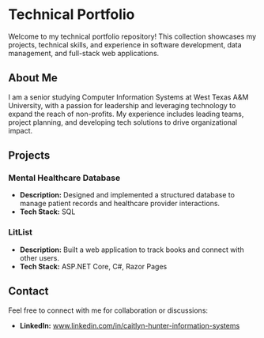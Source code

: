 # Technical Portfolio

Welcome to my technical portfolio repository! This collection showcases my projects, technical skills, and experience in software development, data management, and full-stack web applications.

## About Me
I am a senior studying Computer Information Systems at West Texas A&M University, with a passion for leadership and leveraging technology to expand the reach of non-profits. My experience includes leading teams, project planning, and developing tech solutions to drive organizational impact.

## Projects

### Mental Healthcare Database
- **Description:** Designed and implemented a structured database to manage patient records and healthcare provider interactions.
- **Tech Stack:** SQL
  
### LitList
- **Description:** Built a web application to track books and connect with other users.
- **Tech Stack:** ASP.NET Core, C#, Razor Pages

## Contact
Feel free to connect with me for collaboration or discussions:
- **LinkedIn:** www.linkedin.com/in/caitlyn-hunter-information-systems

